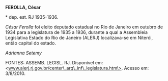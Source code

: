 **FEROLLA, César**

\* dep. est. RJ 1935-1936.

*César Ferolla* foi eleito deputado estadual no Rio de Janeiro em
outubro de 1934 para a legislatura de 1935 a 1936, durante a qual a
Assembleia Legislativa Estado do Rio de Janeiro (ALERJ) localizava-se em
Niterói, então capital do estado.

*Adrianna Setemy*

FONTES: ASSEMB. LEGISL. RJ. Disponível em:
\<www.alerj.rj.gov.br/center\_arq\_inf\_legislatura.htm\>. Acesso em:
3/8/2010.
